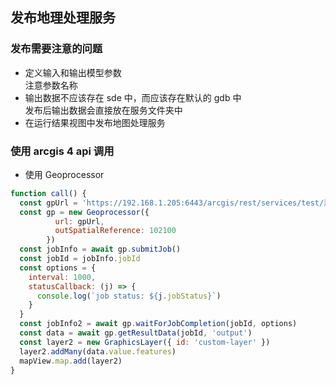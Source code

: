 ## 发布地理处理服务
### 发布需要注意的问题
- 定义输入和输出模型参数  
注意参数名称
- 输出数据不应该存在 sde 中，而应该存在默认的 gdb 中  
发布后输出数据会直接放在服务文件夹中
- 在运行结果视图中发布地图处理服务
### 使用 arcgis 4 api 调用
- 使用 Geoprocessor
```js
function call() {
  const gpUrl = 'https://192.168.1.205:6443/arcgis/rest/services/test/测试模型/GPServer/测试模型'
  const gp = new Geoprocessor({
          url: gpUrl,
          outSpatialReference: 102100
        })
  const jobInfo = await gp.submitJob()
  const jobId = jobInfo.jobId
  const options = {
    interval: 1000,
    statusCallback: (j) => {
      console.log(`job status: ${j.jobStatus}`)
    }
  }
  const jobInfo2 = await gp.waitForJobCompletion(jobId, options)
  const data = await gp.getResultData(jobId, 'output')
  const layer2 = new GraphicsLayer({ id: 'custom-layer' })
  layer2.addMany(data.value.features)
  mapView.map.add(layer2)
}
```
